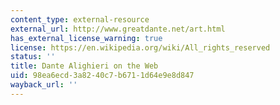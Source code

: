 ```yaml
---
content_type: external-resource
external_url: http://www.greatdante.net/art.html
has_external_license_warning: true
license: https://en.wikipedia.org/wiki/All_rights_reserved
status: ''
title: Dante Alighieri on the Web
uid: 98ea6ecd-3a82-40c7-b671-1d64e9e8d847
wayback_url: ''
---
```

